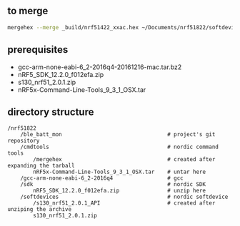 ## to merge
```bash
mergehex --merge _build/nrf51422_xxac.hex ~/Documents/nrf51822/softdevices/s130_nrf51_2.0.1_softdevice.hex --output _build/uart.hex
```

## prerequisites
* gcc-arm-none-eabi-6_2-2016q4-20161216-mac.tar.bz2
* nRF5_SDK_12.2.0_f012efa.zip
* s130_nrf51_2.0.1.zip
* nRF5x-Command-Line-Tools_9_3_1_OSX.tar

## directory structure
```
/nrf51822
    /ble_batt_mon                                 # project's git repository
    /cmdtools                                     # nordic command tools
        /mergehex                                 # created after expanding the tarball
        nRF5x-Command-Line-Tools_9_3_1_OSX.tar    # untar here
    /gcc-arm-none-eabi-6_2-2016q4                 # gcc
    /sdk                                          # nordic SDK
        nRF5_SDK_12.2.0_f012efa.zip               # unzip here
    /softdevices                                  # nordic softdevice
        /s130_nrf51_2.0.1_API                     # created after unziping the archive
        s130_nrf51_2.0.1.zip
```

